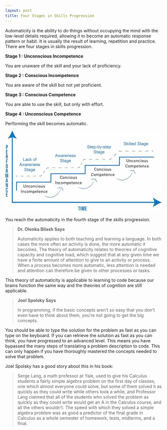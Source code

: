 ```yaml
---
layout: post
title: Four Stages in Skills Progression
---
```


Automaticity is the ability to do things without occupying the mind with the low-level details required, allowing it to become an automatic response pattern or habit. It is usually the result of learning, repetition and practice. There are four stages in skills progression. 

**Stage 1 : Unconscious Incompetence**

You are unaware of the skill and your lack of proficiency.

**Stage 2 : Conscious Incompetence**

You are aware of the skill but not yet proficient.

**Stage 3 : Conscious Competence**

You are able to use the skill, but only with effort.

**Stage 4 : Unconscious Competence**

Performing the skill becomes automatic.

![Skills Progression](/assets/images/skills.jpg)

You reach the automaticity in the fourth stage of the skills progression. 

<blockquote class="css-pc7ote">
  <strong>Dr. Olenka Bilash Says</strong> 
  <p>
    Automaticity applies to both teaching and learning a language.  In both cases the more often an activity is done, the more automatic it becomes. The theory of automaticity relates to theories of cognitive capacity and cognitive load, which suggest that at any given time we have a finite amount of attention to give to an activity or process. When a process becomes more automatic, less attention is needed and attention can therefore be given to other processes or tasks.
  </p>
</blockquote>

This theory of automaticity is applicable to learning to code because our brains function the same way and the theories of cognition are still applicable.

<blockquote class="css-pc7ote">
  <strong>Joel Spolsky Says</strong> 
  <p>
    In programming, if the basic concepts aren’t so easy that you don’t even have to think about them, you’re not going to get the big concepts.
  </p>
</blockquote>

You should be able to type the solution for the problem as fast as you can type on the keyboard. If you can retrieve the solution as fast as you can think, you have progressed to an advanced level. This means you have bypassed the many steps of translating a problem description to code. This can only happen if you have thoroughly mastered the concepts needed to solve that problem.

Joel Spolsky has a good story about this in his book:

<blockquote class="css-pc7ote">
  <p>
    Serge Lang, a math professor at Yale, used to give his Calculus students a fairly simple algebra problem on the first day of classes, one which almost everyone could solve, but some of them solved it as quickly as they could write while others took a while, and Professor Lang claimed that all of the students who solved the problem as quickly as they could write would get an A in the Calculus course, and all the others wouldn’t. The speed with which they solved a simple algebra problem was as good a predictor of the final grade in Calculus as a whole semester of homework, tests, midterms, and a final.
  </p>
</blockquote>
